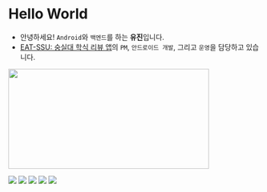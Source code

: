 # Hello World
- 안녕하세요! `Android`와 `백엔드`를 하는 **유진**입니다.   
- [EAT-SSU: 숭실대 학식 리뷰 앱](https://play.google.com/store/apps/details?id=com.eatssu.android)의 `PM`, `안드로이드 개발`, 그리고 `운영`을 담당하고 있습니다.

<a href="https://www.gitanimals.org/en_US?utm_medium=image&utm_source=HI-JIN2&utm_content=farm">
<img
  src="https://render.gitanimals.org/farms/HI-JIN2"
  width="400"
  height="200"
/>
</a>

  

<a href="" target="_blank"><img src="https://img.shields.io/badge/Android-3DDC84?style=flat-square&logo=Android&logoColor=white"/></a>
<a href="" target="_blank"><img src="https://img.shields.io/badge/Kotlin-7F52FF?style=flat-square&logo=Kotlin&logoColor=white"/></a>
<a href="" target="_blank"><img src="https://img.shields.io/badge/JAVA-007396?style=flat-square&logo=Java&logoColor=white"/></a>
<a href="" target="_blank"><img src="https://img.shields.io/badge/SpringBoot-6DB33F?style=flat-square&logo=SpringBoot&logoColor=white"/></a>
<a href="" target="_blank"><img src="https://img.shields.io/badge/Python-3776AB?style=flat-square&logo=Python&logoColor=white"/></a>

